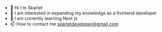 - 👋 Hi I'm Skarlet
- 👀 I am interested in expanding my knowledge as a frontend developer
- 🌱 I am currently learning Next js
- 📫 How to contact me skarletdeveloper@gmail.com

<!---
SkarletDevs/SkarletDevs is a ✨ special ✨ repository because its `README.md` (this file) appears on your GitHub profile.
You can click the Preview link to take a look at your changes.
--->
